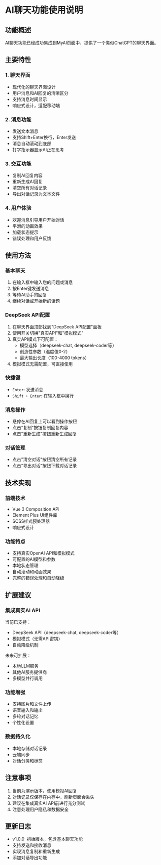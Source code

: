 # AI聊天功能使用说明

## 功能概述

AI聊天功能已经成功集成到MyAI页面中，提供了一个类似ChatGPT的聊天界面。

## 主要特性

### 1. 聊天界面
- 现代化的聊天界面设计
- 用户消息和AI回复的清晰区分
- 支持消息时间显示
- 响应式设计，适配移动端

### 2. 消息功能
- 发送文本消息
- 支持Shift+Enter换行，Enter发送
- 消息自动滚动到底部
- 打字指示器显示AI正在思考

### 3. 交互功能
- 复制AI回复内容
- 重新生成AI回复
- 清空所有对话记录
- 导出对话记录为文本文件

### 4. 用户体验
- 欢迎消息引导用户开始对话
- 平滑的动画效果
- 加载状态提示
- 错误处理和用户反馈

## 使用方法

### 基本聊天
1. 在输入框中输入您的问题或消息
2. 按Enter键发送消息
3. 等待AI助手的回复
4. 继续对话或开始新的话题

### DeepSeek API配置
1. 在聊天界面顶部找到"DeepSeek API配置"面板
2. 使用开关切换"真实API"和"模拟模式"
3. 真实API模式下可配置：
   - 模型选择（deepseek-chat, deepseek-coder等）
   - 创造性参数（温度值0-2）
   - 最大输出长度（100-4000 tokens）
4. 模拟模式无需配置，可直接使用

### 快捷键
- `Enter`: 发送消息
- `Shift + Enter`: 在输入框中换行

### 消息操作
- 悬停在AI回复上可以看到操作按钮
- 点击"复制"按钮复制回复内容
- 点击"重新生成"按钮重新生成回复

### 对话管理
- 点击"清空对话"按钮清空所有记录
- 点击"导出对话"按钮下载对话记录

## 技术实现

### 前端技术
- Vue 3 Composition API
- Element Plus UI组件库
- SCSS样式预处理器
- 响应式设计

### 功能特点
- 支持真实OpenAI API和模拟模式
- 可配置的AI模型和参数
- 本地状态管理
- 自动滚动和动画效果
- 完整的错误处理和自动降级

## 扩展建议

### 集成真实AI API
当前已支持：
- DeepSeek API（deepseek-chat, deepseek-coder等）
- 模拟模式（无需API密钥）
- 自动降级机制

未来可扩展：
- 本地LLM服务
- 其他AI服务提供商
- 多模型并行调用

### 功能增强
- 支持图片和文件上传
- 语音输入和输出
- 多轮对话记忆
- 个性化设置

### 数据持久化
- 本地存储对话记录
- 云端同步
- 对话分类和标签

## 注意事项

1. 当前为演示版本，使用模拟AI回复
2. 对话记录仅保存在内存中，刷新页面会丢失
3. 建议在集成真实AI API前进行充分测试
4. 注意处理用户隐私和数据安全

## 更新日志

- v1.0.0: 初始版本，包含基本聊天功能
- 支持发送和接收消息
- 实现消息复制和重新生成
- 添加对话导出功能
